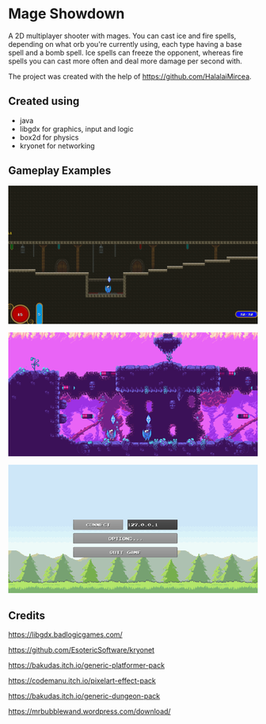 # Mage Showdown
A 2D multiplayer shooter with mages. You can cast ice and fire spells, depending on what orb you're currently using, each type having a base spell and a bomb spell. Ice spells can freeze the opponent, whereas fire spells you can cast more often and deal more damage per second with.

The project was created with the help of https://github.com/HalalaiMircea.

## Created using

* java
* libgdx for graphics, input and logic
* box2d for physics
* kryonet for networking

## Gameplay Examples

![Dungeon](https://github.com/AnitaMatei/Mage-Showdown/blob/master/dungeon%20map%20demo.gif)

![Fantasy](https://github.com/AnitaMatei/Mage-Showdown/blob/master/fantasy%20map%20demo.gif)

![Menu](https://github.com/AnitaMatei/Mage-Showdown/blob/master/menu%20demo.gif)

## Credits

https://libgdx.badlogicgames.com/

https://github.com/EsotericSoftware/kryonet

https://bakudas.itch.io/generic-platformer-pack

https://codemanu.itch.io/pixelart-effect-pack

https://bakudas.itch.io/generic-dungeon-pack

https://mrbubblewand.wordpress.com/download/


